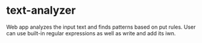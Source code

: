 # text-analyzer
Web app analyzes the input text and finds patterns based on put rules. User can use built-in regular expressions as well as write and add its iwn.
